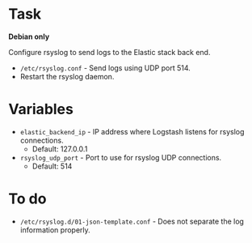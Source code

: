 # Task

**Debian only**

Configure rsyslog to send logs to the Elastic stack back end.

 * `/etc/rsyslog.conf` - Send logs using UDP port 514.
 * Restart the rsyslog daemon.

# Variables

 * `elastic_backend_ip` - IP address where Logstash listens for rsyslog connections.
   * Default: 127.0.0.1
 * `rsyslog_udp_port` - Port to use for rsyslog UDP connections.
   * Default: 514

# To do

 * `/etc/rsyslog.d/01-json-template.conf` - Does not separate the log
   information properly.
